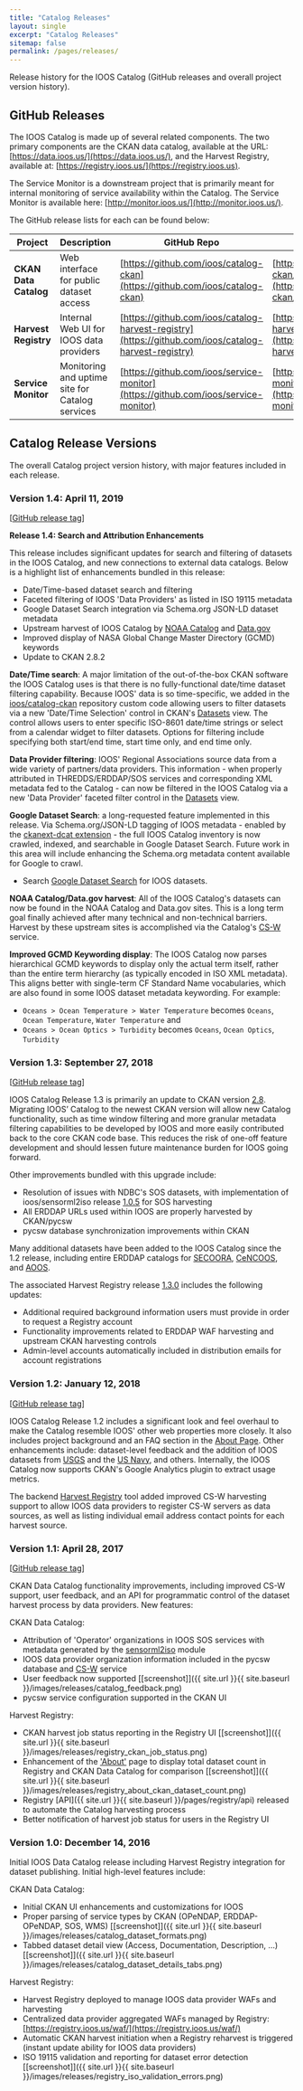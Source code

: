 ```yaml
---
title: "Catalog Releases"
layout: single
excerpt: "Catalog Releases"
sitemap: false
permalink: /pages/releases/
---
```

Release history for the IOOS Catalog (GitHub releases and overall project version history).


## GitHub Releases ##
The IOOS Catalog is made up of several related components.  The two primary components are the CKAN data catalog, available
at the URL: [https://data.ioos.us/](https://data.ioos.us/), and the Harvest Registry, available at:
[https://registry.ioos.us/](https://registry.ioos.us).  

The Service Monitor is a downstream project that is primarily
meant for internal monitoring of service availability within the Catalog.  The Service Monitor is available here:
[http://monitor.ioos.us/](http://monitor.ioos.us/).

The GitHub release lists for each can be found below:

|**Project**|**Description**|**GitHub Repo**|**GitHub Releases**|
|--------|---------|---------|---------|
|**CKAN Data Catalog**|Web interface for public dataset access|[https://github.com/ioos/catalog-ckan](https://github.com/ioos/catalog-ckan)|[https://github.com/ioos/catalog-ckan/releases](https://github.com/ioos/catalog-ckan/releases)|
|**Harvest Registry**|Internal Web UI for IOOS data providers|[https://github.com/ioos/catalog-harvest-registry](https://github.com/ioos/catalog-harvest-registry)|[https://github.com/ioos/catalog-harvest-registry/releases](https://github.com/ioos/catalog-harvest-registry/releases)|
|**Service Monitor**|Monitoring and uptime site for Catalog services|[https://github.com/ioos/service-monitor](https://github.com/ioos/service-monitor)|[https://github.com/ioos/service-monitor/releases](https://github.com/ioos/service-monitor/releases)|


## Catalog Release Versions ##
The overall Catalog project version history, with major features included in each release.


### Version 1.4: April 11, 2019 ###
[[GitHub release tag](https://github.com/ioos/catalog-ckan/releases/tag/1.4.0)]

**Release 1.4: Search and Attribution Enhancements**

This release includes significant updates for search and filtering of datasets in the IOOS Catalog, and new connections
to external data catalogs.  Below is a highlight list of enhancements bundled in this release:

- Date/Time-based dataset search and filtering
- Faceted filtering of IOOS 'Data Providers' as listed in ISO 19115 metadata
- Google Dataset Search integration via Schema.org JSON-LD dataset metadata
- Upstream harvest of IOOS Catalog by [NOAA Catalog](https://data.noaa.gov/dataset) and [Data.gov](https://data.gov)
- Improved display of NASA Global Change Master Directory (GCMD) keywords
- Update to CKAN 2.8.2

**Date/Time search**: A major limitation of the out-of-the-box CKAN software the IOOS Catalog uses is that there is no
fully-functional date/time dataset filtering capability.  Because IOOS' data is so time-specific, we added in the
[ioos/catalog-ckan](https://github.com/ioos/catalog-ckan) repository custom code allowing users to filter datasets
via a new 'Date/Time Selection' control in CKAN's [Datasets](https://data.ioos.us/dataset) view.  The control
allows users to enter specific ISO-8601 date/time strings or select from a calendar widget to filter datasets.
Options for filtering include specifying both start/end time, start time only, and end time only.

**Data Provider filtering**: IOOS' Regional Associations source data from a wide variety of partners/data providers.  This
information - when properly attributed in THREDDS/ERDDAP/SOS services and corresponding XML metadata fed to the Catalog -
can now be filtered in the IOOS Catalog via a new 'Data Provider' faceted filter control in the [Datasets](https://data.ioos.us/dataset) view.

**Google Dataset Search**: a long-requested feature implemented in this release.  Via Schema.org/JSON-LD tagging of IOOS metadata -
enabled by the [ckanext-dcat extension](https://github.com/ckan/ckanext-dcat) - the full IOOS Catalog inventory is now crawled, indexed, and searchable in
Google Dataset Search.  Future work in this area will include enhancing the Schema.org metadata content available for
Google to crawl.  

* Search [Google Dataset Search](https://toolbox.google.com/datasetsearch/search?query=site%3Adata.ioos.us)
for IOOS datasets.     

**NOAA Catalog/Data.gov harvest**: All of the IOOS Catalog's datasets can now be found in the NOAA Catalog and
Data.gov sites.  This is a long term goal finally achieved after many technical and non-technical barriers.  Harvest by these upstream
sites is accomplished via the Catalog's [CS-W](https://data.ioos.us/csw) service.

**Improved GCMD Keywording display**: The IOOS Catalog now parses hierarchical GCMD keywords to display only the actual term itself,
rather than the entire term hierarchy (as typically encoded in ISO XML metadata).  This aligns better with single-term
CF Standard Name vocabularies, which are also found in some IOOS dataset metadata keywording.  For example:

* `Oceans > Ocean Temperature > Water Temperature` becomes `Oceans`, `Ocean Temperature`, `Water Temperature` and
* `Oceans > Ocean Optics > Turbidity` becomes `Oceans`, `Ocean Optics`, `Turbidity`


### Version 1.3: September 27, 2018 ###
[[GitHub release tag](https://github.com/ioos/catalog-ckan/releases/tag/1.3.0)]

IOOS Catalog Release 1.3 is primarily an update to CKAN version [2.8](https://ckan.org/2018/05/09/new-ckan-version-2-8-0-released-patch-versions-for-2-5-x-2-6-x-and-2-7-x-available/).  
Migrating IOOS’ Catalog to the newest CKAN version will allow new Catalog functionality,
such as time window filtering and more granular metadata filtering capabilities to be developed
by IOOS and more easily contributed back to the core CKAN code base.  This reduces the risk of
one-off feature development and should lessen future maintenance burden for IOOS going forward.

Other improvements bundled with this upgrade include:

- Resolution of issues with NDBC's SOS datasets, with implementation of ioos/sensorml2iso release [1.0.5](https://github.com/ioos/sensorml2iso/releases/tag/1.0.5) for SOS harvesting
- All ERDDAP URLs used within IOOS are properly harvested by CKAN/pycsw
- pycsw database synchronization improvements within CKAN

Many additional datasets have been added to the IOOS Catalog since the 1.2 release, including entire ERDDAP
catalogs for [SECOORA](https://data.ioos.us/organization/09cf7d59-3604-44f7-9c2c-5909d9705e40?res_format=ERDDAP),
[CeNCOOS](https://data.ioos.us/organization/091f805a-7ab6-4d1c-8b06-1214dd5c99c6?res_format=ERDDAP),
and [AOOS](https://data.ioos.us/organization/eb417ed8-8ef9-46e4-8cce-deec54104134?res_format=ERDDAP).

The associated Harvest Registry release [1.3.0](https://github.com/ioos/catalog-harvest-registry/releases/tag/1.3.0) includes the following updates:

- Additional required background information users must provide in order to request a Registry account
- Functionality improvements related to ERDDAP WAF harvesting and upstream CKAN harvesting controls
- Admin-level accounts automatically included in distribution emails for account registrations


### Version 1.2: January 12, 2018 ###
[[GitHub release tag](https://github.com/ioos/catalog-ckan/releases/tag/1.2.0)]

IOOS Catalog Release 1.2 includes a significant look and feel overhaul to make the Catalog resemble IOOS' other web
properties more closely.  It also includes project background and an FAQ section in the [About Page](https://data.ioos.us/about).
Other enhancements include: dataset-level feedback and the addition of IOOS datasets from [USGS](https://data.ioos.us/organization/usgs)
and the [US Navy](https://data.ioos.us/organization/us-navy), and others.  Internally, the IOOS Catalog now supports
CKAN's Google Analytics plugin to extract usage metrics.

The backend [Harvest Registry](https://registry.ioos.us/) tool added improved CS-W harvesting support to allow IOOS data
providers to register CS-W servers as data sources, as well as listing individual email address contact points for each
harvest source.  


### Version 1.1: April 28, 2017 ###   
[[GitHub release tag](https://github.com/ioos/catalog-ckan/releases/tag/v0.1.1)]

CKAN Data Catalog functionality improvements, including improved CS-W support, user feedback, and an API for programmatic
control of the dataset harvest process by data providers.  New features:

CKAN Data Catalog:

- Attribution of 'Operator' organizations in IOOS SOS services with metadata generated by the
[sensorml2iso](https://github.com/ioos/sensorml2iso) module
- IOOS data provider organization information included in the pycsw database and
[CS-W](https://data.ioos.us/csw?request=GetCapabilities&service=CSW&version=2.0.2) service
- User feedback now supported
   [[screenshot]]({{ site.url }}{{ site.baseurl }}/images/releases/catalog_feedback.png)
- pycsw service configuration supported in the CKAN UI

Harvest Registry:

- CKAN harvest job status reporting in the Registry UI
    [[screenshot]]({{ site.url }}{{ site.baseurl }}/images/releases/registry_ckan_job_status.png)
- Enhancement of the ['About'](https://registry.ioos.us/about) page to display total dataset count in Registry and
CKAN Data Catalog for comparison
    [[screenshot]]({{ site.url }}{{ site.baseurl }}/images/releases/registry_about_ckan_dataset_count.png)
- Registry [API]({{ site.url }}{{ site.baseurl }}/pages/registry/api) released to automate the Catalog harvesting process
- Better notification of harvest job status for users in the Registry UI


### Version 1.0: December 14, 2016 ###
Initial IOOS Data Catalog release including Harvest Registry integration for dataset publishing.  Initial high-level
features include:

CKAN Data Catalog:

- Initial CKAN UI enhancements and customizations for IOOS
- Proper parsing of service types by CKAN (OPeNDAP, ERDDAP-OPeNDAP, SOS, WMS)
    [[screenshot]]({{ site.url }}{{ site.baseurl }}/images/releases/catalog_dataset_formats.png)
- Tabbed dataset detail view (Access, Documentation, Description, ...)
    [[screenshot]]({{ site.url }}{{ site.baseurl }}/images/releases/catalog_dataset_details_tabs.png)

Harvest Registry:

- Harvest Registry deployed to manage IOOS data provider WAFs and harvesting
- Centralized data provider aggregated WAFs managed by Registry: [https://registry.ioos.us/waf/](https://registry.ioos.us/waf/)
- Automatic CKAN harvest initiation when a Registry reharvest is triggered (instant update ability for IOOS data providers)
- ISO 19115 validation and reporting for dataset error detection
    [[screenshot]]({{ site.url }}{{ site.baseurl }}/images/releases/registry_iso_validation_errors.png)
